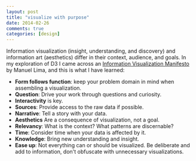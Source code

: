 ```yaml
---
layout: post
title: "visualize with purpose"
date: 2014-02-26
comments: true
categories: [design]
---
```


Information visualization (insight, understanding, and discovery) and information art (aesthetics) differ in their context, audience, and goals. In my exploration of D3 I came across an [Information Visualization Manifesto](http://www.visualcomplexity.com/vc/blog/?p=644) by Manuel Lima, and this is what I have learned<!--more-->:

* **Form follows function**: keep your problem domain in mind when assembling a visualization.
* **Question**: Drive your work through questions and curiosity.
* **Interactivity** is key.
* **Sources**: Provide access to the raw data if possible.
* **Narrative**: Tell a story with your data.
* **Aesthetics** Are a consequence of visualization, not a goal.
* **Relevancy**: What is the context? What patterns are discernable?
* **Time**: Consider time when your data is affected by it.
* **Knowledge**: Bring new understanding and insight.
* **Ease up**: Not everything can or should be visualized. Be deliberate and add to information, don't obfuscate with unnecessary visualizations.
